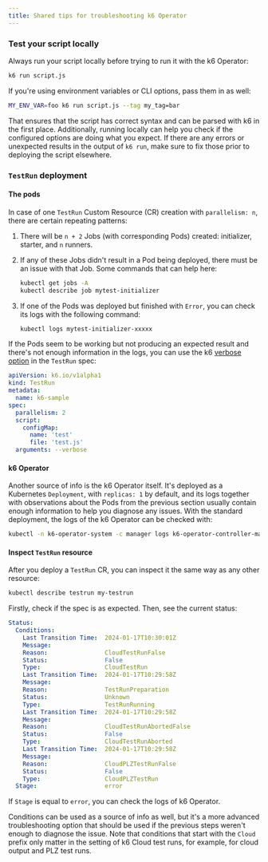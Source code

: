 ```yaml
---
title: Shared tips for troubleshooting k6 Operator
---
```


### Test your script locally

Always run your script locally before trying to run it with the k6 Operator:

```bash
k6 run script.js
```

If you're using environment variables or CLI options, pass them in as well:

```bash
MY_ENV_VAR=foo k6 run script.js --tag my_tag=bar
```

That ensures that the script has correct syntax and can be parsed with k6 in the first place. Additionally, running locally can help you check if the configured options are doing what you expect. If there are any errors or unexpected results in the output of `k6 run`, make sure to fix those prior to deploying the script elsewhere.

### `TestRun` deployment

#### The pods

In case of one `TestRun` Custom Resource (CR) creation with `parallelism: n`, there are certain repeating patterns:

1. There will be `n + 2` Jobs (with corresponding Pods) created: initializer, starter, and `n` runners.
1. If any of these Jobs didn't result in a Pod being deployed, there must be an issue with that Job. Some commands that can help here:

   ```bash
   kubectl get jobs -A
   kubectl describe job mytest-initializer
   ```

1. If one of the Pods was deployed but finished with `Error`, you can check its logs with the following command:

   ```bash
   kubectl logs mytest-initializer-xxxxx
   ```

If the Pods seem to be working but not producing an expected result and there's not enough information in the logs, you can use the k6 [verbose option](https://grafana.com/docs/k6/<K6_VERSION>/using-k6/k6-options/#options) in the `TestRun` spec:

```yaml
apiVersion: k6.io/v1alpha1
kind: TestRun
metadata:
  name: k6-sample
spec:
  parallelism: 2
  script:
    configMap:
      name: 'test'
      file: 'test.js'
  arguments: --verbose
```

#### k6 Operator

Another source of info is the k6 Operator itself. It's deployed as a Kubernetes `Deployment`, with `replicas: 1` by default, and its logs together with observations about the Pods from the previous section usually contain enough information to help you diagnose any issues. With the standard deployment, the logs of the k6 Operator can be checked with:

```bash
kubectl -n k6-operator-system -c manager logs k6-operator-controller-manager-xxxxxxxx-xxxxx
```

#### Inspect `TestRun` resource

After you deploy a `TestRun` CR, you can inspect it the same way as any other resource:

```bash
kubectl describe testrun my-testrun
```

Firstly, check if the spec is as expected. Then, see the current status:

```yaml
Status:
  Conditions:
    Last Transition Time:  2024-01-17T10:30:01Z
    Message:
    Reason:                CloudTestRunFalse
    Status:                False
    Type:                  CloudTestRun
    Last Transition Time:  2024-01-17T10:29:58Z
    Message:
    Reason:                TestRunPreparation
    Status:                Unknown
    Type:                  TestRunRunning
    Last Transition Time:  2024-01-17T10:29:58Z
    Message:
    Reason:                CloudTestRunAbortedFalse
    Status:                False
    Type:                  CloudTestRunAborted
    Last Transition Time:  2024-01-17T10:29:58Z
    Message:
    Reason:                CloudPLZTestRunFalse
    Status:                False
    Type:                  CloudPLZTestRun
  Stage:                   error
```

If `Stage` is equal to `error`, you can check the logs of k6 Operator.

Conditions can be used as a source of info as well, but it's a more advanced troubleshooting option that should be used if the previous steps weren't enough to diagnose the issue. Note that conditions that start with the `Cloud` prefix only matter in the setting of k6 Cloud test runs, for example, for cloud output and PLZ test runs.
